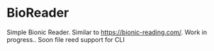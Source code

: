 # BioReader
Simple Bionic Reader. Similar to https://bionic-reading.com/.
Work in progress.. Soon file  reed support for CLI
